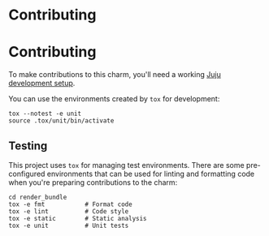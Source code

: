 # Contributing

# Contributing

To make contributions to this charm, you'll need a working [Juju development setup](https://juju.is/docs/sdk/dev-setup).

You can use the environments created by `tox` for development:

```shell
tox --notest -e unit
source .tox/unit/bin/activate
```

## Testing

This project uses `tox` for managing test environments. There are some pre-configured environments
that can be used for linting and formatting code when you're preparing contributions to the charm:

```shell
cd render_bundle
tox -e fmt           # Format code
tox -e lint          # Code style
tox -e static        # Static analysis
tox -e unit          # Unit tests
```
